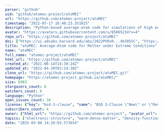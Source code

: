 ```yaml
---
parser: "github"
uid: "github/atomec-project/atoMEC"
url: "https://github.com/atomec-project/atoMEC"
timestamp: "2022-07-17 16:48:23.351025"
description: "Python-based average-atom code for simulations of high energy density phenomena such as in warm dense matter."
avatar: "https://avatars.githubusercontent.com/u/85865234?v=4"
repo_url: "https://github.com/atomec-project/atoMEC"
doi: ["https://ui.adsabs.harvard.edu/abs/2022PhRvR...4b3055C", "https://ui.adsabs.harvard.edu/abs/2022arXiv220601074C", "https://ui.adsabs.harvard.edu/abs/2022ascl.soft06017C/abstract"]
title: "atoMEC: Average-Atom code for Matter under Extreme Conditions"
name: "atoMEC"
full_name: "atomec-project/atoMEC"
html_url: "https://github.com/atomec-project/atoMEC"
created_at: "2021-06-14T14:39:24Z"
updated_at: "2022-04-30T03:24:30Z"
clone_url: "https://github.com/atomec-project/atoMEC.git"
homepage: "https://atomec-project.github.io/atoMEC/"
size: 6983
stargazers_count: 6
watchers_count: 6
language: "Python"
open_issues_count: 16
license: {"key": "bsd-3-clause", "name": "BSD 3-Clause \"New\" or \"Revised\" License", "spdx_id": "BSD-3-Clause", "url": "https://api.github.com/licenses/bsd-3-clause", "node_id": "MDc6TGljZW5zZTU="}
subscribers_count: 4
owner: {"html_url": "https://github.com/atomec-project", "avatar_url": "https://avatars.githubusercontent.com/u/85865234?v=4", "login": "atomec-project", "type": "Organization"}
topics: ["electronic-structure", "warm-dense-matter", "density-functional-theory", "atomic-physics", "plasma-physics"]
date: "2025-03-08 14:20:03.573654"
---
```

